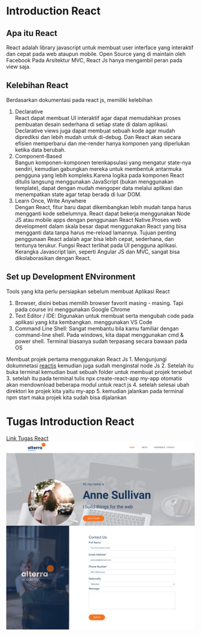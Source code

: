 # Introduction React

## Apa itu React
React adalah library javascript untuk membuat user interface yang interaktif dan cepat pada web ataupun mobile. Open Source yang di maintain oleh Facebook Pada Arsitektur MVC, React Js hanya mengambil peran pada view saja.

## Kelebihan React
Berdasarkan dokumentasi pada react js, memiliki kelebihan
1. Declarative <br>
    React dapat membuat UI interaktif agar dapat memudahkan proses pembuatan desain sederhana di setiap state di dalam aplikasi. Declarative views juga dapat membuat sebuah kode agar mudah diprediksi dan lebih mudah untuk di-debug. Dan React akan secara efisien memperbarui dan me-render hanya komponen yang diperlukan ketika data berubah.
2. Component-Based<br>
   Bangun komponen-komponen terenkapsulasi yang mengatur state-nya sendiri, kemudian gabungkan mereka untuk membentuk antarmuka pengguna yang lebih kompleks.Karena logika pada komponen React ditulis langsung menggunakan JavaScript (bukan menggunakan template), dapat dengan mudah mengoper data melalui aplikasi dan menempatkan state agar tetap berada di luar DOM.
3. Learn Once, Write Anywhere<br>
   Dengan React, fitur baru dapat dikembangkan lebih mudah tanpa harus mengganti kode sebelumnya. React dapat bekerja menggunakan Node JS atau mobile apps dengan penggunaan React Native.Proses web development dalam skala besar dapat menggunakan React yang bisa mengganti data tanpa harus me-reload lamannya.  Tujuan penting penggunaan React adalah agar bisa lebih cepat, sederhana, dan tentunya terukur. Fungsi React terlihat pada UI pengguna aplikasi. Kerangka Javascript lain, seperti Angular JS dan MVC, sangat bisa dikolaborasikan dengan React.

## Set up Development ENvironment
Tools yang kita perlu persiapkan sebelum membuat Aplikasi React
   1. Browser, disini bebas memilih browser favorit masing - masing. Tapi pada course ini menggunakan Google Chrome 
   2. Text Editor / IDE: Digunakan untuk membuat serta mengubah code pada aplikasi yang kita kembangkan. menggunakan VS Code
   3. Command Line Shell: Sangat membantu bila kamu familiar dengan command-line shell. Pada windows, kita dapat menggunakan cmd & power shell. Terminal biasanya sudah terpasang secara bawaan pada OS 

Membuat projek pertama menggunakan React Js
    1. Mengunjungi dokumnetasi [reactjs](https://id.reactjs.org/) kemudian juga sudah menginstal node Js
    2. Setelah itu buka terminal kemudian buat sebuah folder untuk membuat projek tersebut
    3. setelah itu pada terminal tulis npx create-react-app my-app otomatis akan mendownload beberapa modul untuk react js
    4. setelah selesai ubah direktori ke projek kita yaitu my-app
    5. kemudian jalankan pada terminal npm start maka projek kita sudah bisa dijalankan 

# Tugas Introduction React
[Link Tugas React](praktikum/mytask)
![screenshots](screenshots/taskreact.png)